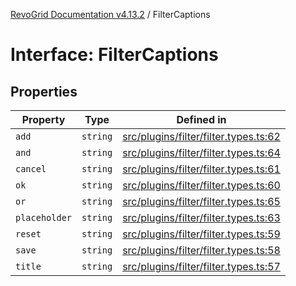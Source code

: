 [RevoGrid Documentation v4.13.2](README.md) / FilterCaptions

# Interface: FilterCaptions

## Properties

| Property | Type | Defined in |
| ------ | ------ | ------ |
| `add` | `string` | [src/plugins/filter/filter.types.ts:62](https://github.com/revolist/revogrid/blob/4615a8613a8ac5464daeb17d7062361e3e3aa5d1/src/plugins/filter/filter.types.ts#L62) |
| `and` | `string` | [src/plugins/filter/filter.types.ts:64](https://github.com/revolist/revogrid/blob/4615a8613a8ac5464daeb17d7062361e3e3aa5d1/src/plugins/filter/filter.types.ts#L64) |
| `cancel` | `string` | [src/plugins/filter/filter.types.ts:61](https://github.com/revolist/revogrid/blob/4615a8613a8ac5464daeb17d7062361e3e3aa5d1/src/plugins/filter/filter.types.ts#L61) |
| `ok` | `string` | [src/plugins/filter/filter.types.ts:60](https://github.com/revolist/revogrid/blob/4615a8613a8ac5464daeb17d7062361e3e3aa5d1/src/plugins/filter/filter.types.ts#L60) |
| `or` | `string` | [src/plugins/filter/filter.types.ts:65](https://github.com/revolist/revogrid/blob/4615a8613a8ac5464daeb17d7062361e3e3aa5d1/src/plugins/filter/filter.types.ts#L65) |
| `placeholder` | `string` | [src/plugins/filter/filter.types.ts:63](https://github.com/revolist/revogrid/blob/4615a8613a8ac5464daeb17d7062361e3e3aa5d1/src/plugins/filter/filter.types.ts#L63) |
| `reset` | `string` | [src/plugins/filter/filter.types.ts:59](https://github.com/revolist/revogrid/blob/4615a8613a8ac5464daeb17d7062361e3e3aa5d1/src/plugins/filter/filter.types.ts#L59) |
| `save` | `string` | [src/plugins/filter/filter.types.ts:58](https://github.com/revolist/revogrid/blob/4615a8613a8ac5464daeb17d7062361e3e3aa5d1/src/plugins/filter/filter.types.ts#L58) |
| `title` | `string` | [src/plugins/filter/filter.types.ts:57](https://github.com/revolist/revogrid/blob/4615a8613a8ac5464daeb17d7062361e3e3aa5d1/src/plugins/filter/filter.types.ts#L57) |
